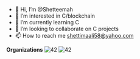 - 👋 Hi, I’m @Shetteemah
- 👀 I’m interested in C/blockchain
- 🌱 I’m currently learning C
- 💞️ I’m looking to collaborate on C projects
- 📫 How to reach me shettimaali58@yahoo.com

<!---
Shetteemah/Shetteemah is a ✨ special ✨ repository because its `README.md` (this file) appears on your GitHub profile.
You can click the Preview link to take a look at your changes.
--->
**Organizations**
![42](https://simpleicons.org/icons/42.svg)
![42](https://simpleicons.org/icons/42.svg/badge/42-white?style=for-the-badge&logo=42logo&logoColor=black)

